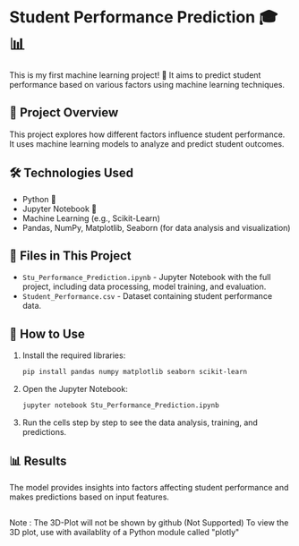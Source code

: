 # Student Performance Prediction 🎓📊

This is my first machine learning project! 🚀 It aims to predict student performance based on various factors using machine learning techniques.

## 📌 Project Overview

This project explores how different factors influence student performance. It uses machine learning models to analyze and predict student outcomes.

## 🛠️ Technologies Used

- Python 🐍
- Jupyter Notebook 📓
- Machine Learning (e.g., Scikit-Learn)
- Pandas, NumPy, Matplotlib, Seaborn (for data analysis and visualization)

## 📂 Files in This Project

- `Stu_Performance_Prediction.ipynb` - Jupyter Notebook with the full project, including data processing, model training, and evaluation.
- `Student_Performance.csv` - Dataset containing student performance data.

## 🚀 How to Use

1. Install the required libraries:
   ```bash
   pip install pandas numpy matplotlib seaborn scikit-learn
   ```
2. Open the Jupyter Notebook:
   ```bash
   jupyter notebook Stu_Performance_Prediction.ipynb
   ```
3. Run the cells step by step to see the data analysis, training, and predictions.

## 📊 Results

The model provides insights into factors affecting student performance and makes predictions based on input features.


##

Note : The 3D-Plot will not be shown by github (Not Supported)
To view the 3D plot, use with availablity of a Python module called "plotly"
